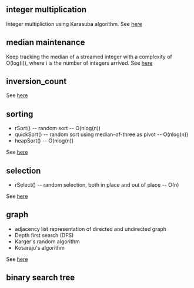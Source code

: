 ## integer multiplication

Integer multipliction using Karasuba algorithm. See [here](./integer_multiplication)

## median maintenance

Keep tracking the median of a streamed integer with a complexity of O(log(i)), where i is the number of integers arrived. See [here](./median_maintenance) 

## inversion_count

See [here](./inversion_count)

## sorting

* rSort() -- random sort -- O(nlog(n))
* quickSort() -- random sort using median-of-three as pivot -- O(nlog(n))
* heapSort() -- O(nlog(n))

See [here](./sorting_and_selection)

## selection

* rSelect() -- random selection, both in place and out of place -- O(n)

See [here](./sorting_and_selection)

## graph

* adjacency list representation of directed and undirected graph
* Depth first search (DFS)
* Karger's random algorithm
* Kosaraju's algorithm

See [here](./graph)

## binary search tree
